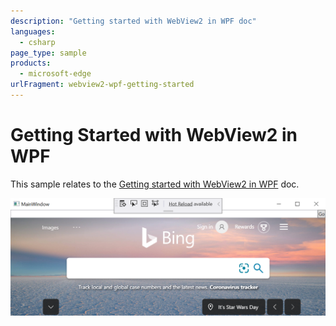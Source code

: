 ```yaml
---
description: "Getting started with WebView2 in WPF doc"
languages: 
  - csharp
page_type: sample
products: 
  - microsoft-edge
urlFragment: webview2-wpf-getting-started
---
```

# Getting Started with WebView2 in WPF

This sample relates to the [Getting started with WebView2 in WPF](https://docs.microsoft.com/microsoft-edge/webview2/gettingstarted/wpf) doc.

![sample snapshot](https://raw.githubusercontent.com/MicrosoftDocs/edge-developer/master/microsoft-edge/webview2/get-started/media/wpf-getting-started-app.png)

